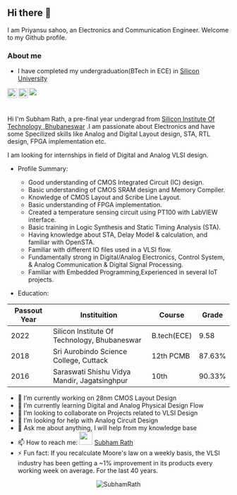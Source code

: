 ## Hi there 👋
I am Priyansu sahoo, an Electronics and Communication Engineer. Welcome to my Github profile.
### About me
- I have completed my undergraduation(BTech in ECE) in [Silicon University](https://www.linkedin.com/school/silicontech-bbs/)
<a href="https://twitter.com/SubhamRath17">
  <img align="left" alt="Subham Rath | Twitter" width="22px" src="https://raw.githubusercontent.com/peterthehan/peterthehan/master/assets/twitter.svg" />
</a>

<a href="https://discord.gg/6baTMaAD">
  <img align="left" alt="Subham's Discord" width="22px" src="https://raw.githubusercontent.com/peterthehan/peterthehan/master/assets/discord.svg" />
</a>

![](https://visitor-badge.glitch.me/badge?page_id=SubhamRath.SubhamRath)

<br />

Hi I'm Subham Rath, a pre-final year undergrad from [Silicon Institute Of Technology ,Bhubaneswar](https://www.silicon.ac.in/) .I am passionate about Electronics and have some Specilized skills like Analog and Digital Layout design, STA, RTL design, FPGA implementation etc. 

I am looking for internships in field of Digital and Analog VLSI design. 

- Profile Summary:

    - Good understanding of CMOS Integrated Circuit (IC) design.
    - Basic understanding of CMOS SRAM design and Memory Compiler.
    - Knowledge of CMOS Layout and Scribe Line Layout.
    - Basic understanding of FPGA implementation.
    - Created a temperature sensing circuit using PT100 with LabVIEW interface.
    - Basic training in Logic Synthesis and Static Timing Analysis (STA).
    - Having knowledge about STA, Delay Model & calculation, and familiar with OpenSTA.
    - Familiar with different IO files used in a VLSI flow.
    - Fundamentally strong in Digital/Analog Electronics, Control System, & Analog Communication & Digital Signal Processing.
    - Familiar with Embedded Programming,Experienced in several IoT projects.

- Education:

| Passout Year  | Instituition  | Course | Grade |
| ------------- | ------------- | -----  | ----- |
| 2022  | Silicon Institute Of Technology, Bhubaneswar  | B.tech(ECE) | 9.58 |
| 2018  | Sri Aurobindo Science College, Cuttack  | 12th PCMB | 87.63% |
| 2016  | Saraswati Shishu Vidya Mandir, Jagatsinghpur | 10th | 90.33% |

- 🔭 I’m currently working on 28nm CMOS Layout Design
- 🌱 I’m currently learning Digital and Analog Physical Design Flow
- 👯 I’m looking to collaborate on Projects related to VLSI Design
- 🤔 I’m looking for help with Analog Circuit Design
- 💬 Ask me about anything, I will help from my knowledge base
- 📫 How to reach me: <img src="https://user-images.githubusercontent.com/16131737/65396536-0b6e0480-dd5c-11e9-896d-c11d0bc70e84.gif" width="30px"> [Subham Rath](mailto:srath953@gmail.com) 
- ⚡ Fun fact: If you recalculate Moore's law on a weekly basis, the VLSI industry has been getting a ~1% improvement in its products every working week on average. For the last 40 years.



<p align="center"> <img src="https://github-readme-stats.vercel.app/api?username=SubhamRath&show_icons=true&theme=gotham" alt="SubhamRath" />
<!--
**Priyansu122/Priyansu122** is a ✨ _special_ ✨ repository because its `README.md` (this file) appears on your GitHub profile.

Here are some ideas to get you started:

- 🔭 I’m currently working on ...
- 🌱 I’m currently learning ...
- 👯 I’m looking to collaborate on ...
- 🤔 I’m looking for help with ...
- 💬 Ask me about ...
- 📫 How to reach me: ...
- 😄 Pronouns: ...
- ⚡ Fun fact: ...
-->

